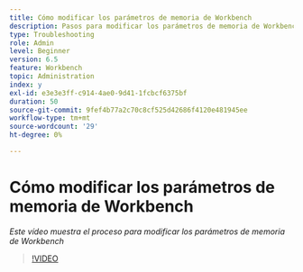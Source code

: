 ```yaml
---
title: Cómo modificar los parámetros de memoria de Workbench
description: Pasos para modificar los parámetros de memoria de Workbench
type: Troubleshooting
role: Admin
level: Beginner
version: 6.5
feature: Workbench
topic: Administration
index: y
exl-id: e3e3e3ff-c914-4ae0-9d41-1fcbcf6375bf
duration: 50
source-git-commit: 9fef4b77a2c70c8cf525d42686f4120e481945ee
workflow-type: tm+mt
source-wordcount: '29'
ht-degree: 0%

---
```


# Cómo modificar los parámetros de memoria de Workbench

*Este vídeo muestra el proceso para modificar los parámetros de memoria de Workbench*

>[!VIDEO](https://video.tv.adobe.com/v/335509?quality=12&learn=on)
